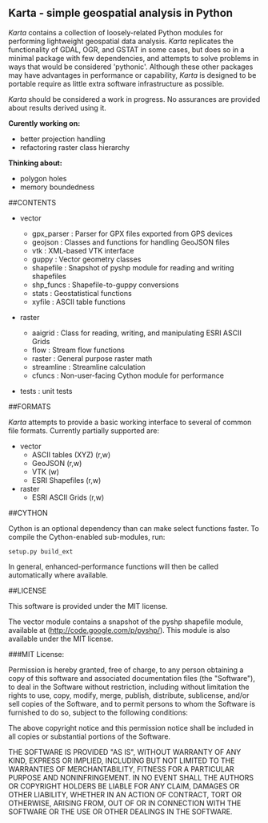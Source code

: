 Karta - simple geospatial analysis in Python
--------------------------------------------

*Karta* contains a collection of loosely-related Python modules for performing
lightweight geospatial data analysis. *Karta* replicates the functionality of
GDAL, OGR, and GSTAT in some cases, but does so in a minimal package with few
dependencies, and attempts to solve problems in ways that would be considered
'pythonic'. Although these other packages may have advantages in performance or
capability, *Karta* is designed to be portable require as little extra software
infrastructure as possible.

*Karta* should be considered a work in progress. No assurances are provided
about results derived using it.

**Curently working on:**
- better projection handling
- refactoring raster class hierarchy

**Thinking about:**
- polygon holes
- memory boundedness

##CONTENTS

- vector
    - gpx_parser :  Parser for GPX files exported from GPS devices
    - geojson :     Classes and functions for handling GeoJSON files
    - vtk :         XML-based VTK interface
    - guppy :       Vector geometry classes
    - shapefile :   Snapshot of pyshp module for reading and writing shapefiles
    - shp_funcs :   Shapefile-to-guppy conversions
    - stats :       Geostatistical functions
    - xyfile :      ASCII table functions

- raster
    - aaigrid :     Class for reading, writing, and manipulating ESRI ASCII Grids
    - flow :        Stream flow functions
    - raster :      General purpose raster math
    - streamline :  Streamline calculation
    - cfuncs :      Non-user-facing Cython module for performance

- tests : unit tests


##FORMATS

*Karta* attempts to provide a basic working interface to several of common file
formats. Currently partially supported are:

- vector
    - ASCII tables (XYZ) (r,w)
    - GeoJSON (r,w)
    - VTK (w)
    - ESRI Shapefiles (r,w)
- raster
    - ESRI ASCII Grids (r,w)

##CYTHON

Cython is an optional dependency than can make select functions faster. To
compile the Cython-enabled sub-modules, run:

    setup.py build_ext

In general, enhanced-performance functions will then be called automatically
where available.



##LICENSE

This software is provided under the MIT license.

The vector module contains a snapshot of the pyshp shapefile module, available
at (http://code.google.com/p/pyshp/). This module is also available under the
MIT license.

###MIT License:

Permission is hereby granted, free of charge, to any person obtaining a copy of
this software and associated documentation files (the "Software"), to deal in
the Software without restriction, including without limitation the rights to
use, copy, modify, merge, publish, distribute, sublicense, and/or sell copies
of the Software, and to permit persons to whom the Software is furnished to do
so, subject to the following conditions:

The above copyright notice and this permission notice shall be included in all
copies or substantial portions of the Software.

THE SOFTWARE IS PROVIDED "AS IS", WITHOUT WARRANTY OF ANY KIND, EXPRESS OR
IMPLIED, INCLUDING BUT NOT LIMITED TO THE WARRANTIES OF MERCHANTABILITY,
FITNESS FOR A PARTICULAR PURPOSE AND NONINFRINGEMENT. IN NO EVENT SHALL THE
AUTHORS OR COPYRIGHT HOLDERS BE LIABLE FOR ANY CLAIM, DAMAGES OR OTHER
LIABILITY, WHETHER IN AN ACTION OF CONTRACT, TORT OR OTHERWISE, ARISING FROM,
OUT OF OR IN CONNECTION WITH THE SOFTWARE OR THE USE OR OTHER DEALINGS IN THE
SOFTWARE.

